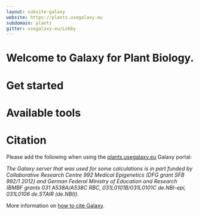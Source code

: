```yaml
---
layout: subsite-galaxy
website: https://plants.usegalaxy.eu
subdomain: plants
gitter: usegalaxy-eu/Lobby
---
```


# Welcome to Galaxy for Plant Biology.

# Get started

# Available tools

# Citation

Please add the following when using the [plants.usegalaxy.eu](https://plants.usegalaxy.eu) Galaxy portal:

*The Galaxy server that was used for some calculations is in part funded by Collaborative Research Centre 992 Medical Epigenetics (DFG grant SFB 992/1 2012) and
German Federal Ministry of Education and Research (BMBF grants 031 A538A/A538C RBC, 031L0101B/031L0101C de.NBI-epi, 031L0106 de.STAIR (de.NBI)).*

More information on [how to cite Galaxy](https://galaxyproject.org/citing-galaxy/).
